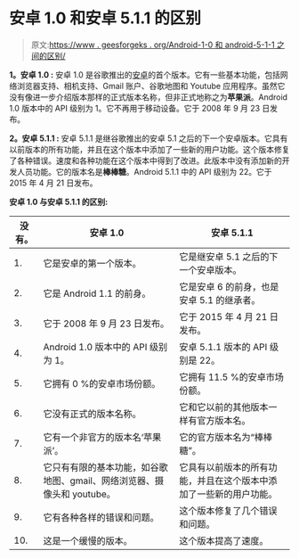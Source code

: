 # 安卓 1.0 和安卓 5.1.1 的区别

> 原文:[https://www . geesforgeks . org/Android-1-0 和 android-5-1-1 之间的区别/](https://www.geeksforgeeks.org/difference-between-android-1-0-and-android-5-1-1/)

**1。安卓 1.0 :**
安卓 1.0 是谷歌推出的[安卓](https://www.geeksforgeeks.org/introduction-to-android-development/)的首个版本。它有一些基本功能，包括网络浏览器支持、相机支持、Gmail 账户、谷歌地图和 Youtube 应用程序。虽然它没有像进一步介绍版本那样的正式版本名称，但非正式地称之为**苹果派**。Android 1.0 版本中的 API 级别为 1。它不再用于移动设备。它于 2008 年 9 月 23 日发布。

**2。安卓 5.1.1 :**
安卓 5.1.1 是继谷歌推出的安卓 5.1 之后的下一个安卓版本。它具有以前版本的所有功能，并且在这个版本中添加了一些新的用户功能。这个版本修复了各种错误。速度和各种功能在这个版本中得到了改进。此版本中没有添加新的开发人员功能。它的版本名是**棒棒糖**。Android 5.1.1 中的 API 级别为 22。它于 2015 年 4 月 21 日发布。

**安卓 1.0 与安卓 5.1.1 的区别:**

<center>

| 没有。 | 安卓 1.0 | 安卓 5.1.1 |
| --- | --- | --- |
| 1. | 它是安卓的第一个版本。 | 它是继安卓 5.1 之后的下一个安卓版本。 |
| 2. | 它是 Android 1.1 的前身。 | 它是安卓 6 的前身，也是安卓 5.1 的继承者。 |
| 3. | 它于 2008 年 9 月 23 日发布。 | 它于 2015 年 4 月 21 日发布。 |
| 4. | Android 1.0 版本中的 API 级别为 1。 | 安卓 5.1.1 版本的 API 级别是 22。 |
| 5. | 它拥有 0 %的安卓市场份额。 | 它拥有 11.5 %的安卓市场份额。 |
| 6. | 它没有正式的版本名称。 | 它和它以前的其他版本一样有官方版本名。 |
| 7. | 它有一个非官方的版本名‘苹果派’。 | 它的官方版本名为“棒棒糖”。 |
| 8. | 它只有有限的基本功能，如谷歌地图、gmail、网络浏览器、摄像头和 youtube。 | 它具有以前版本的所有功能，并且在这个版本中添加了一些新的用户功能。 |
| 9. | 它有各种各样的错误和问题。 | 这个版本修复了几个错误和问题。 |
| 10. | 这是一个缓慢的版本。 | 这个版本提高了速度。 |

</center>